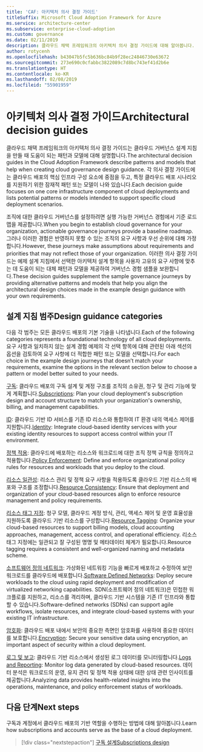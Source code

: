 ```yaml
---
title: 'CAF: 아키텍처 의사 결정 가이드'
titleSuffix: Microsoft Cloud Adoption Framework for Azure
ms.service: architecture-center
ms.subservice: enterprise-cloud-adoption
ms.custom: governance
ms.date: 02/11/2019
description: 클라우드 채택 프레임워크의 아키텍처 의사 결정 가이드에 대해 알아봅니다.
author: rotycenh
ms.openlocfilehash: b43047b5fc5b636bc84b9f28ec24846730e63672
ms.sourcegitcommit: 273e690c0cfabbc3822089c7d8bc743ef41d2b6e
ms.translationtype: HT
ms.contentlocale: ko-KR
ms.lasthandoff: 02/08/2019
ms.locfileid: "55901959"
---
```

# <a name="architectural-decision-guides"></a><span data-ttu-id="6579f-103">아키텍처 의사 결정 가이드</span><span class="sxs-lookup"><span data-stu-id="6579f-103">Architectural decision guides</span></span>

<span data-ttu-id="6579f-104">클라우드 채택 프레임워크의 아키텍처 의사 결정 가이드는 클라우드 거버넌스 설계 지침을 만들 때 도움이 되는 패턴과 모델에 대해 설명합니다.</span><span class="sxs-lookup"><span data-stu-id="6579f-104">The architectural decision guides in the Cloud Adoption Framework describe patterns and models that help when creating cloud governance design guidance.</span></span> <span data-ttu-id="6579f-105">각 의사 결정 가이드에는 클라우드 배포의 핵심 인프라 구성 요소에 중점을 두고, 특정 클라우드 배포 시나리오를 지원하기 위한 잠재적 패턴 또는 모델이 나와 있습니다.</span><span class="sxs-lookup"><span data-stu-id="6579f-105">Each decision guide focuses on one core infrastructure component of cloud deployments and lists potential patterns or models intended to support specific cloud deployment scenarios.</span></span>

<span data-ttu-id="6579f-106">조직에 대한 클라우드 거버넌스를 설정하려면 실행 가능한 거버넌스 경험에서 기준 로드맵을 제공합니다.</span><span class="sxs-lookup"><span data-stu-id="6579f-106">When you begin to establish cloud governance for your organization,  actionable governance journeys provide a baseline roadmap.</span></span> <span data-ttu-id="6579f-107">그러나 이러한 경험은 반영하지 못할 수 있는 조직의 요구 사항과 우선 순위에 대해 가정합니다.</span><span class="sxs-lookup"><span data-stu-id="6579f-107">However, these journeys make assumptions about requirements and priorities that may not reflect those of your organization.</span></span>
<span data-ttu-id="6579f-108">이러한 의사 결정 가이드는 예제 설계 지침에서 선택한 아키텍처 설계 항목을 사용자 고유의 요구 사항에 맞추는 데 도움이 되는 대체 패턴과 모델을 제공하여 거버넌스 경험 샘플을 보완합니다.</span><span class="sxs-lookup"><span data-stu-id="6579f-108">These decision guides supplement the sample governance journeys by providing alternative patterns and models that help you align the architectural design choices made in the example design guidance with your own requirements.</span></span>

## <a name="design-guidance-categories"></a><span data-ttu-id="6579f-109">설계 지침 범주</span><span class="sxs-lookup"><span data-stu-id="6579f-109">Design guidance categories</span></span>

<span data-ttu-id="6579f-110">다음 각 범주는 모든 클라우드 배포의 기본 기술을 나타냅니다.</span><span class="sxs-lookup"><span data-stu-id="6579f-110">Each of the following categories represents a foundational technology of all cloud deployments.</span></span> <span data-ttu-id="6579f-111">요구 사항과 일치하지 않는 설계 경험 예제의 각 선택 항목에 대해 관련된 아래 섹션의 옵션을 검토하여 요구 사항에 더 적합한 패턴 또는 모델을 선택합니다.</span><span class="sxs-lookup"><span data-stu-id="6579f-111">For each choice in the example design journeys that doesn’t match your requirements, examine the options in the relevant section below to choose a pattern or model better suited to your needs.</span></span>

<span data-ttu-id="6579f-112">[구독](./subscriptions/overview.md): 클라우드 배포의 구독 설계 및 계정 구조를 조직의 소유권, 청구 및 관리 기능에 맞게 계획합니다.</span><span class="sxs-lookup"><span data-stu-id="6579f-112">[Subscriptions](./subscriptions/overview.md): Plan your cloud deployment's subscription design and account structure to match your organization's ownership, billing, and management capabilities.</span></span>

<span data-ttu-id="6579f-113">[ID](./identity/overview.md): 클라우드 기반 ID 서비스를 기존 ID 리소스와 통합하여 IT 환경 내의 액세스 제어를 지원합니다.</span><span class="sxs-lookup"><span data-stu-id="6579f-113">[Identity](./identity/overview.md): Integrate cloud-based identity services with your existing identity resources to support access control within your IT environment.</span></span>

<span data-ttu-id="6579f-114">[정책 적용](./policy-enforcement/overview.md): 클라우드에 배포하는 리소스와 워크로드에 대한 조직 정책 규칙을 정의하고 적용합니다.</span><span class="sxs-lookup"><span data-stu-id="6579f-114">[Policy Enforcement](./policy-enforcement/overview.md): Define and enforce organizational policy rules for resources and workloads that you deploy to the cloud.</span></span>

<span data-ttu-id="6579f-115">[리소스 일관성](./resource-consistency/overview.md): 리소스 관리 및 정책 요구 사항을 적용하도록 클라우드 기반 리소스의 배포와 구조를 조정합니다.</span><span class="sxs-lookup"><span data-stu-id="6579f-115">[Resource Consistency](./resource-consistency/overview.md): Ensure that deployment and organization of your cloud-based resources align to enforce resource management and policy requirements.</span></span>

<span data-ttu-id="6579f-116">[리소스 태그 지정](./resource-tagging/overview.md): 청구 모델, 클라우드 계정 방식, 관리, 액세스 제어 및 운영 효율성을 지원하도록 클라우드 기반 리소스를 구성합니다.</span><span class="sxs-lookup"><span data-stu-id="6579f-116">[Resource Tagging](./resource-tagging/overview.md): Organize your cloud-based resources to support billing models, cloud accounting approaches, management, access control, and operational efficiency.</span></span> <span data-ttu-id="6579f-117">리소스 태그 지정에는 일관되고 잘 구성된 명명 및 메타데이터 체계가 필요합니다.</span><span class="sxs-lookup"><span data-stu-id="6579f-117">Resource tagging requires a consistent and well-organized naming and metadata scheme.</span></span>

<span data-ttu-id="6579f-118">[소프트웨어 정의 네트워크](./software-defined-network/overview.md): 가상화된 네트워킹 기능을 빠르게 배포하고 수정하여 보안 워크로드를 클라우드에 배포합니다.</span><span class="sxs-lookup"><span data-stu-id="6579f-118">[Software Defined Networks](./software-defined-network/overview.md): Deploy secure workloads to the cloud using rapid deployment and modification of virtualized networking capabilities.</span></span> <span data-ttu-id="6579f-119">SDN(소프트웨어 정의 네트워크)은 민첩한 워크플로를 지원하고, 리소스를 격리하며, 클라우드 기반 시스템을 기존 IT 인프라와 통합할 수 있습니다.</span><span class="sxs-lookup"><span data-stu-id="6579f-119">Software-defined networks (SDNs) can support agile workflows, isolate resources, and integrate cloud-based systems with your existing IT infrastructure.</span></span>

<span data-ttu-id="6579f-120">[암호화](./encryption/overview.md): 클라우드 배포 내에서 보안의 중요한 측면인 암호화를 사용하여 중요한 데이터를 보호합니다.</span><span class="sxs-lookup"><span data-stu-id="6579f-120">[Encryption](./encryption/overview.md): Secure your sensitive data using encryption, an important aspect of security within a cloud deployment.</span></span>

<span data-ttu-id="6579f-121">[로그 및 보고](./log-and-report/overview.md): 클라우드 기반 리소스에서 생성된 로그 데이터를 모니터링합니다.</span><span class="sxs-lookup"><span data-stu-id="6579f-121">[Logs and Reporting](./log-and-report/overview.md): Monitor log data generated by cloud-based resources.</span></span> <span data-ttu-id="6579f-122">데이터 분석은 워크로드의 운영, 유지 관리 및 정책 적용 상태에 대한 상태 관련 인사이트를 제공합니다.</span><span class="sxs-lookup"><span data-stu-id="6579f-122">Analyzing data provides health-related insights into the operations, maintenance, and policy enforcement status of workloads.</span></span>

## <a name="next-steps"></a><span data-ttu-id="6579f-123">다음 단계</span><span class="sxs-lookup"><span data-stu-id="6579f-123">Next steps</span></span>

<span data-ttu-id="6579f-124">구독과 계정에서 클라우드 배포의 기반 역할을 수행하는 방법에 대해 알아봅니다.</span><span class="sxs-lookup"><span data-stu-id="6579f-124">Learn how subscriptions and accounts serve as the base of a cloud deployment.</span></span>

> [!div class="nextstepaction"]
> [<span data-ttu-id="6579f-125">구독 설계</span><span class="sxs-lookup"><span data-stu-id="6579f-125">Subscriptions design</span></span>](subscriptions/overview.md)
